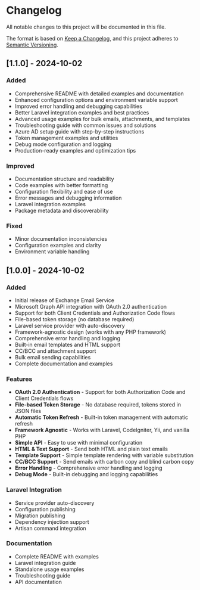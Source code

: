 # Changelog

All notable changes to this project will be documented in this file.

The format is based on [Keep a Changelog](https://keepachangelog.com/en/1.0.0/),
and this project adheres to [Semantic Versioning](https://semver.org/spec/v2.0.0.html).

## [1.1.0] - 2024-10-02

### Added
- Comprehensive README with detailed examples and documentation
- Enhanced configuration options and environment variable support
- Improved error handling and debugging capabilities
- Better Laravel integration examples and best practices
- Advanced usage examples for bulk emails, attachments, and templates
- Troubleshooting guide with common issues and solutions
- Azure AD setup guide with step-by-step instructions
- Token management examples and utilities
- Debug mode configuration and logging
- Production-ready examples and optimization tips

### Improved
- Documentation structure and readability
- Code examples with better formatting
- Configuration flexibility and ease of use
- Error messages and debugging information
- Laravel integration examples
- Package metadata and discoverability

### Fixed
- Minor documentation inconsistencies
- Configuration examples and clarity
- Environment variable handling

## [1.0.0] - 2024-10-02

### Added
- Initial release of Exchange Email Service
- Microsoft Graph API integration with OAuth 2.0 authentication
- Support for both Client Credentials and Authorization Code flows
- File-based token storage (no database required)
- Laravel service provider with auto-discovery
- Framework-agnostic design (works with any PHP framework)
- Comprehensive error handling and logging
- Built-in email templates and HTML support
- CC/BCC and attachment support
- Bulk email sending capabilities
- Complete documentation and examples

### Features
- **OAuth 2.0 Authentication** - Support for both Authorization Code and Client Credentials flows
- **File-based Token Storage** - No database required, tokens stored in JSON files
- **Automatic Token Refresh** - Built-in token management with automatic refresh
- **Framework Agnostic** - Works with Laravel, CodeIgniter, Yii, and vanilla PHP
- **Simple API** - Easy to use with minimal configuration
- **HTML & Text Support** - Send both HTML and plain text emails
- **Template Support** - Simple template rendering with variable substitution
- **CC/BCC Support** - Send emails with carbon copy and blind carbon copy
- **Error Handling** - Comprehensive error handling and logging
- **Debug Mode** - Built-in debugging and logging capabilities

### Laravel Integration
- Service provider auto-discovery
- Configuration publishing
- Migration publishing
- Dependency injection support
- Artisan command integration

### Documentation
- Complete README with examples
- Laravel integration guide
- Standalone usage examples
- Troubleshooting guide
- API documentation
